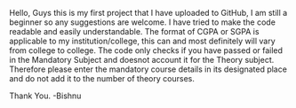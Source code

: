 Hello, Guys this is my first project that I have uploaded to GitHub, I am still a beginner so any suggestions are welcome.
I have tried to make the code readable and easily understandable.
The format of CGPA or SGPA is applicable to my institution/college, this can and most definitely will vary from college to college. 
The code only checks if you have passed or failed in the Mandatory Subject and doesnot account it for the Theory subject. Therefore please enter the mandatory course details
in its designated place and do not add it to the number of theory courses.


Thank You.
-Bishnu
